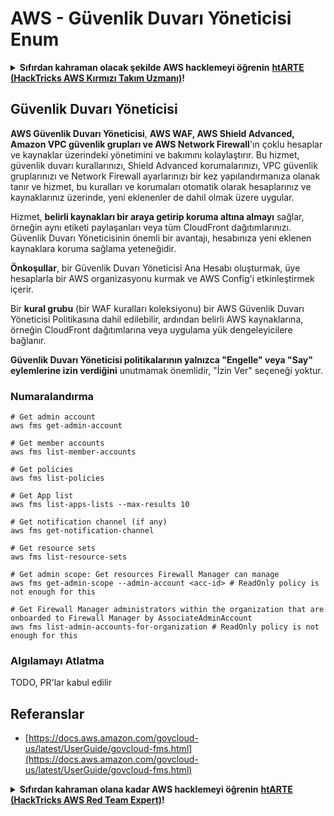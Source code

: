 # AWS - Güvenlik Duvarı Yöneticisi Enum

<details>

<summary><strong>Sıfırdan kahraman olacak şekilde AWS hacklemeyi öğrenin</strong> <a href="https://training.hacktricks.xyz/courses/arte"><strong>htARTE (HackTricks AWS Kırmızı Takım Uzmanı)</strong></a><strong>!</strong></summary>

HackTricks'i desteklemenin diğer yolları:

* **Şirketinizi HackTricks'te reklamını görmek istiyorsanız** veya **HackTricks'i PDF olarak indirmek istiyorsanız** [**ABONELİK PLANLARI**]'na (https://github.com/sponsors/carlospolop) göz atın!
* [**Resmi PEASS & HackTricks ürünlerini**](https://peass.creator-spring.com) edinin
* [**The PEASS Ailesi'ni**](https://opensea.io/collection/the-peass-family) keşfedin, özel [**NFT'lerimiz**](https://opensea.io/collection/the-peass-family) koleksiyonumuz
* **Katılın** 💬 [**Discord grubuna**](https://discord.gg/hRep4RUj7f) veya [**telegram grubuna**](https://t.me/peass) veya bizi **Twitter** 🐦 [**@hacktricks\_live**](https://twitter.com/hacktricks\_live)** takip edin.**
* **Hacking püf noktalarınızı paylaşarak PR'lar göndererek** [**HackTricks**](https://github.com/carlospolop/hacktricks) ve [**HackTricks Cloud**](https://github.com/carlospolop/hacktricks-cloud) github depolarına katkıda bulunun.

</details>

## Güvenlik Duvarı Yöneticisi

**AWS Güvenlik Duvarı Yöneticisi**, **AWS WAF, AWS Shield Advanced, Amazon VPC güvenlik grupları ve AWS Network Firewall**'ın çoklu hesaplar ve kaynaklar üzerindeki yönetimini ve bakımını kolaylaştırır. Bu hizmet, güvenlik duvarı kurallarınızı, Shield Advanced korumalarınızı, VPC güvenlik gruplarınızı ve Network Firewall ayarlarınızı bir kez yapılandırmanıza olanak tanır ve hizmet, bu kuralları ve korumaları otomatik olarak hesaplarınız ve kaynaklarınız üzerinde, yeni eklenenler de dahil olmak üzere uygular.

Hizmet, **belirli kaynakları bir araya getirip koruma altına almayı** sağlar, örneğin aynı etiketi paylaşanları veya tüm CloudFront dağıtımlarınızı. Güvenlik Duvarı Yöneticisinin önemli bir avantajı, hesabınıza yeni eklenen kaynaklara koruma sağlama yeteneğidir.

**Önkoşullar**, bir Güvenlik Duvarı Yöneticisi Ana Hesabı oluşturmak, üye hesaplarla bir AWS organizasyonu kurmak ve AWS Config'i etkinleştirmek içerir.

Bir **kural grubu** (bir WAF kuralları koleksiyonu) bir AWS Güvenlik Duvarı Yöneticisi Politikasına dahil edilebilir, ardından belirli AWS kaynaklarına, örneğin CloudFront dağıtımlarına veya uygulama yük dengeleyicilere bağlanır.

**Güvenlik Duvarı Yöneticisi politikalarının yalnızca "Engelle" veya "Say" eylemlerine izin verdiğini** unutmamak önemlidir, "İzin Ver" seçeneği yoktur.

### Numaralandırma
```
# Get admin account
aws fms get-admin-account

# Get member accounts
aws fms list-member-accounts

# Get policies
aws fms list-policies

# Get App list
aws fms list-apps-lists --max-results 10

# Get notification channel (if any)
aws fms get-notification-channel

# Get resource sets
aws fms list-resource-sets

# Get admin scope: Get resources Firewall Manager can manage
aws fms get-admin-scope --admin-account <acc-id> # ReadOnly policy is not enough for this

# Get Firewall Manager administrators within the organization that are onboarded to Firewall Manager by AssociateAdminAccount
aws fms list-admin-accounts-for-organization # ReadOnly policy is not enough for this
```
### Algılamayı Atlatma

TODO, PR'lar kabul edilir

## Referanslar

* [https://docs.aws.amazon.com/govcloud-us/latest/UserGuide/govcloud-fms.html](https://docs.aws.amazon.com/govcloud-us/latest/UserGuide/govcloud-fms.html)

<details>

<summary><strong>Sıfırdan kahraman olana kadar AWS hacklemeyi öğrenin</strong> <a href="https://training.hacktricks.xyz/courses/arte"><strong>htARTE (HackTricks AWS Red Team Expert)</strong></a><strong>!</strong></summary>

HackTricks'ı desteklemenin diğer yolları:

* **Şirketinizi HackTricks'te reklamını görmek istiyorsanız** veya **HackTricks'i PDF olarak indirmek istiyorsanız** [**ABONELİK PLANLARI**]'na göz atın (https://github.com/sponsors/carlospolop)!
* [**Resmi PEASS & HackTricks ürünlerini**](https://peass.creator-spring.com) edinin
* [**The PEASS Family**](https://opensea.io/collection/the-peass-family)'yi keşfedin, özel [**NFT'lerimiz**](https://opensea.io/collection/the-peass-family) koleksiyonumuz
* **💬 [**Discord grubuna**](https://discord.gg/hRep4RUj7f) veya [**telegram grubuna**](https://t.me/peass) **katılın veya** bizi **Twitter** 🐦 [**@hacktricks\_live**](https://twitter.com/hacktricks\_live)**'da takip edin.**
* **Hacking püf noktalarınızı göndererek PR'lar göndererek** [**HackTricks**](https://github.com/carlospolop/hacktricks) ve [**HackTricks Cloud**](https://github.com/carlospolop/hacktricks-cloud) github depolarını paylaşın.

</details>
